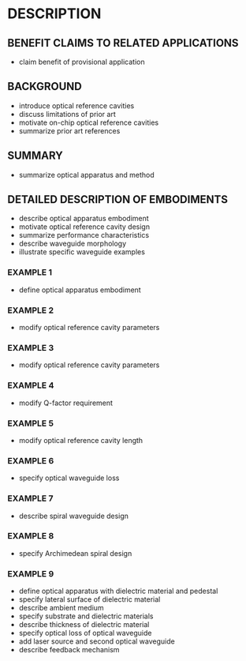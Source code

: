 # DESCRIPTION

## BENEFIT CLAIMS TO RELATED APPLICATIONS

- claim benefit of provisional application

## BACKGROUND

- introduce optical reference cavities
- discuss limitations of prior art
- motivate on-chip optical reference cavities
- summarize prior art references

## SUMMARY

- summarize optical apparatus and method

## DETAILED DESCRIPTION OF EMBODIMENTS

- describe optical apparatus embodiment
- motivate optical reference cavity design
- summarize performance characteristics
- describe waveguide morphology
- illustrate specific waveguide examples

### EXAMPLE 1

- define optical apparatus embodiment

### EXAMPLE 2

- modify optical reference cavity parameters

### EXAMPLE 3

- modify optical reference cavity parameters

### EXAMPLE 4

- modify Q-factor requirement

### EXAMPLE 5

- modify optical reference cavity length

### EXAMPLE 6

- specify optical waveguide loss

### EXAMPLE 7

- describe spiral waveguide design

### EXAMPLE 8

- specify Archimedean spiral design

### EXAMPLE 9

- define optical apparatus with dielectric material and pedestal
- specify lateral surface of dielectric material
- describe ambient medium
- specify substrate and dielectric materials
- describe thickness of dielectric material
- specify optical loss of optical waveguide
- add laser source and second optical waveguide
- describe feedback mechanism

